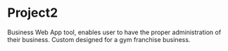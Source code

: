 # Project2

Business  Web App tool, enables user to have the proper administration of their business. Custom designed for a gym franchise business.
